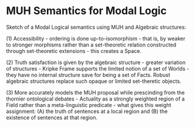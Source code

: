 # MUH Semantics for Modal Logic

Sketch of a Modal Logical semantics using MUH and Algebraic structures:

(1) Accessibility - ordering is done up-to-isomorphism - that is, by weaker to stronger morphisms rather than a set-theoretic relation constructed through set-theoretic extensions - this creates a Space.

(2) Truth satisfaction is given by the algebraic structure - greater variation of structures - Kripke Frame supports the limited notion of a set of Worlds - they have no internal structure save for being a set of Facts. Robust algebraic structures replace such opaque or limited set-theretic objects.

(3) More accurately models the MUH proposal while prescinding from the thornier ontological debates - Actuality as a strongly weighted region of a Field rather than a meta-linguistic predicate - what gives this weight assignment: (A) the truth of sentences at a local region and (B) the existence of sentences at that region.
